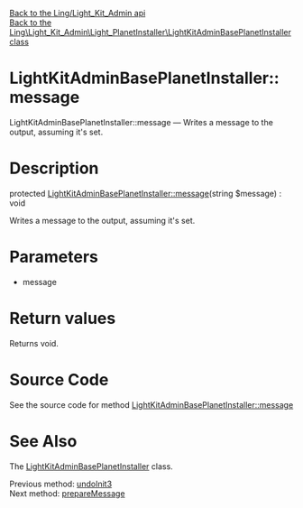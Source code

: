 [Back to the Ling/Light_Kit_Admin api](https://github.com/lingtalfi/Light_Kit_Admin/blob/master/doc/api/Ling/Light_Kit_Admin.md)<br>
[Back to the Ling\Light_Kit_Admin\Light_PlanetInstaller\LightKitAdminBasePlanetInstaller class](https://github.com/lingtalfi/Light_Kit_Admin/blob/master/doc/api/Ling/Light_Kit_Admin/Light_PlanetInstaller/LightKitAdminBasePlanetInstaller.md)


LightKitAdminBasePlanetInstaller::message
================



LightKitAdminBasePlanetInstaller::message — Writes a message to the output, assuming it's set.




Description
================


protected [LightKitAdminBasePlanetInstaller::message](https://github.com/lingtalfi/Light_Kit_Admin/blob/master/doc/api/Ling/Light_Kit_Admin/Light_PlanetInstaller/LightKitAdminBasePlanetInstaller/message.md)(string $message) : void




Writes a message to the output, assuming it's set.




Parameters
================


- message

    


Return values
================

Returns void.








Source Code
===========
See the source code for method [LightKitAdminBasePlanetInstaller::message](https://github.com/lingtalfi/Light_Kit_Admin/blob/master/Light_PlanetInstaller/LightKitAdminBasePlanetInstaller.php#L268-L271)


See Also
================

The [LightKitAdminBasePlanetInstaller](https://github.com/lingtalfi/Light_Kit_Admin/blob/master/doc/api/Ling/Light_Kit_Admin/Light_PlanetInstaller/LightKitAdminBasePlanetInstaller.md) class.

Previous method: [undoInit3](https://github.com/lingtalfi/Light_Kit_Admin/blob/master/doc/api/Ling/Light_Kit_Admin/Light_PlanetInstaller/LightKitAdminBasePlanetInstaller/undoInit3.md)<br>Next method: [prepareMessage](https://github.com/lingtalfi/Light_Kit_Admin/blob/master/doc/api/Ling/Light_Kit_Admin/Light_PlanetInstaller/LightKitAdminBasePlanetInstaller/prepareMessage.md)<br>

